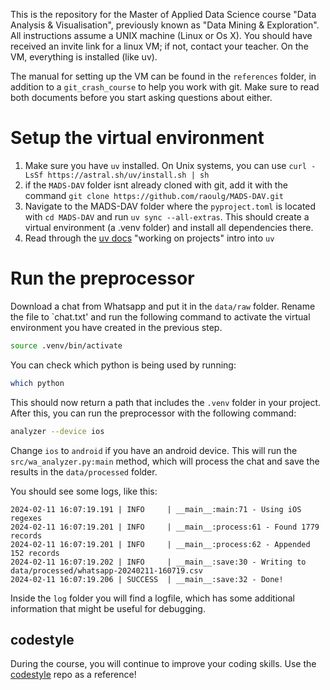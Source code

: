 This is the repository for the Master of Applied Data Science course "Data Analysis & Visualisation", previously known as "Data Mining & Exploration". All instructions assume a UNIX machine (Linux or Os X). You should have received an invite link for a linux VM; if not, contact your teacher. On the VM, everything is installed (like uv).

The manual for setting up the VM can be found in the `references` folder, in addition to a `git_crash_course` to help you work with git. Make sure to read both documents before you start asking questions about either.

# Setup the virtual environment
1. Make sure you have `uv` installed. On Unix systems, you can use `curl -LsSf https://astral.sh/uv/install.sh | sh`
2. if the `MADS-DAV` folder isnt already cloned with git, add it with the command `git clone https://github.com/raoulg/MADS-DAV.git`
3. Navigate to the MADS-DAV folder where the `pyproject.toml` is located with `cd MADS-DAV` and run `uv sync --all-extras`. This should create a virtual environment (a .venv folder) and install all dependencies there.
4. Read through the [uv docs](https://docs.astral.sh/uv/guides/projects/) "working on projects" intro into `uv`

# Run the preprocessor
Download a chat from Whatsapp and put it in the `data/raw` folder. Rename the file to `chat.txt' and run the following command to activate the virtual environment you have created in the previous step.

```bash
source .venv/bin/activate
```

You can check which python is being used by running:
```bash
which python
```

This should now return a path that includes the `.venv` folder in your project.
After this, you can run the preprocessor with the following command:

```bash
analyzer --device ios
```
Change `ios` to `android` if you have an android device.
This will run the `src/wa_analyzer.py:main` method, which will process the chat and save the results in the `data/processed` folder.

You should see some logs, like this:
```
2024-02-11 16:07:19.191 | INFO     | __main__:main:71 - Using iOS regexes
2024-02-11 16:07:19.201 | INFO     | __main__:process:61 - Found 1779 records
2024-02-11 16:07:19.201 | INFO     | __main__:process:62 - Appended 152 records
2024-02-11 16:07:19.202 | INFO     | __main__:save:30 - Writing to data/processed/whatsapp-20240211-160719.csv
2024-02-11 16:07:19.206 | SUCCESS  | __main__:save:32 - Done!
```

Inside the `log` folder you will find a logfile, which has some additional information that might be useful for debugging.

## codestyle
During the course, you will continue to improve your coding skills. 
Use the [codestyle](https://github.com/raoulg/codestyle) repo as a reference!




